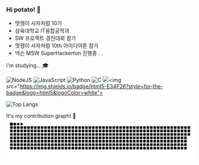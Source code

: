 ### Hi potato! 👋

<!--
**jinchiim/jinchiim** is a ✨ _special_ ✨ repository because its `README.md` (this file) appears on your GitHub profile.

Here are some ideas to get you started:

- 🔭 I’m currently working on ...
- 🌱 I’m currently learning ...
- 👯 I’m looking to collaborate on ...
- 🤔 I’m looking for help with ...
- 💬 Ask me about ...
- 📫 How to reach me: ...
- 😄 Pronouns: ...
- ⚡ Fun fact: ...
-->

- 멋쟁이 사자처럼 10기
- 삼육대학교 IT융합공학과
- SW 프로젝트 경진대회 참가
- 멋쟁이 사자처럼 10th 아이디어톤 참가
- 넥슨 MSW SuperHackerton 진행중  . . 


i'm studying... 🎓


![NodeJS](https://img.shields.io/badge/node.js-6DA55F?style=for-the-badge&logo=node.js&logoColor=white) ![JavaScript](https://img.shields.io/badge/javascript-%23323330.svg?style=for-the-badge&logo=javascript&logoColor=%23F7DF1E) ![Python](https://img.shields.io/badge/python-3670A0?style=for-the-badge&logo=python&logoColor=ffdd54) ![C](https://img.shields.io/badge/c-%2300599C.svg?style=for-the-badge&logo=c&logoColor=white) ![](https://img.shields.io/badge/Java-007396?style=for-the-badge&logo=OpenJDK&logoColor=white")<img src="https://img.shields.io/badge/html5-E34F26?style=for-the-badge&logo=html5&logoColor=white">
            


![Top Langs](https://github-readme-stats.vercel.app/api/top-langs/?username=jinchiim&layout=compact&theme=synthwave)


It's my contribution graph! 🐍
 ![snake gif](https://github.com/jinchiim/jinchiim/blob/output/github-contribution-grid-snake.svg)
